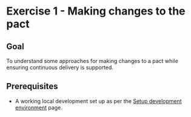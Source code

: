 # Exercise 1 - Making changes to the pact

## Goal

To understand some approaches for making changes to a pact while ensuring continuous delivery is supported.

## Prerequisites

* A working local development set up as per the [Setup development environment](./SETUP_DEVELOPMENT_ENVIRONMENTS.md) page.

##
